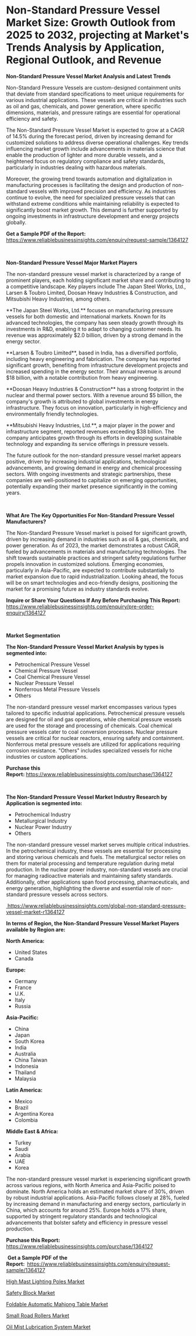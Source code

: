 <p><h1>Non-Standard Pressure Vessel Market Size: Growth Outlook from 2025 to 2032, projecting at Market's Trends Analysis by Application, Regional Outlook, and Revenue</h1></p><p><strong>Non-Standard Pressure Vessel Market Analysis and Latest Trends</strong></p>
<p><p>Non-Standard Pressure Vessels are custom-designed containment units that deviate from standard specifications to meet unique requirements for various industrial applications. These vessels are critical in industries such as oil and gas, chemicals, and power generation, where specific dimensions, materials, and pressure ratings are essential for operational efficiency and safety.</p><p>The Non-Standard Pressure Vessel Market is expected to grow at a CAGR of 14.5% during the forecast period, driven by increasing demand for customized solutions to address diverse operational challenges. Key trends influencing market growth include advancements in materials science that enable the production of lighter and more durable vessels, and a heightened focus on regulatory compliance and safety standards, particularly in industries dealing with hazardous materials. </p><p>Moreover, the growing trend towards automation and digitalization in manufacturing processes is facilitating the design and production of non-standard vessels with improved precision and efficiency. As industries continue to evolve, the need for specialized pressure vessels that can withstand extreme conditions while maintaining reliability is expected to significantly boost market growth. This demand is further supported by ongoing investments in infrastructure development and energy projects globally.</p></p>
<p><strong>Get a Sample PDF of the Report:&nbsp;</strong> <a href="https://www.reliablebusinessinsights.com/enquiry/request-sample/1364127?utm_campaign=1117&utm_medium=2&utm_source=Github&utm_content=ia&utm_term=28022025&utm_id=non-standard-pressure-vessel">https://www.reliablebusinessinsights.com/enquiry/request-sample/1364127</a></p>
<p>&nbsp;</p>
<p><strong>Non-Standard Pressure Vessel Major Market Players</strong></p>
<p><p>The non-standard pressure vessel market is characterized by a range of prominent players, each holding significant market share and contributing to a competitive landscape. Key players include The Japan Steel Works, Ltd., Larsen & Toubro Limited, Doosan Heavy Industries & Construction, and Mitsubishi Heavy Industries, among others.</p><p>**The Japan Steel Works, Ltd.** focuses on manufacturing pressure vessels for both domestic and international markets. Known for its advanced technologies, the company has seen steady growth through its investments in R&D, enabling it to adapt to changing customer needs. Its revenue was approximately $2.0 billion, driven by a strong demand in the energy sector.</p><p>**Larsen & Toubro Limited**, based in India, has a diversified portfolio, including heavy engineering and fabrication. The company has reported significant growth, benefiting from infrastructure development projects and increased spending in the energy sector. Their annual revenue is around $18 billion, with a notable contribution from heavy engineering.</p><p>**Doosan Heavy Industries & Construction** has a strong footprint in the nuclear and thermal power sectors. With a revenue around $5 billion, the company's growth is attributed to global investments in energy infrastructure. They focus on innovation, particularly in high-efficiency and environmentally friendly technologies.</p><p>**Mitsubishi Heavy Industries, Ltd.**, a major player in the power and infrastructure segment, reported revenues exceeding $38 billion. The company anticipates growth through its efforts in developing sustainable technology and expanding its service offerings in pressure vessels.</p><p>The future outlook for the non-standard pressure vessel market appears positive, driven by increasing industrial applications, technological advancements, and growing demand in energy and chemical processing sectors. With ongoing investments and strategic partnerships, these companies are well-positioned to capitalize on emerging opportunities, potentially expanding their market presence significantly in the coming years.</p></p>
<p>&nbsp;</p>
<p><strong>What Are The Key Opportunities For Non-Standard Pressure Vessel Manufacturers?</strong></p>
<p><p>The Non-Standard Pressure Vessel market is poised for significant growth, driven by increasing demand in industries such as oil & gas, chemicals, and power generation. As of 2023, the market demonstrates a robust CAGR, fueled by advancements in materials and manufacturing technologies. The shift towards sustainable practices and stringent safety regulations further propels innovation in customized solutions. Emerging economies, particularly in Asia-Pacific, are expected to contribute substantially to market expansion due to rapid industrialization. Looking ahead, the focus will be on smart technologies and eco-friendly designs, positioning the market for a promising future as industry standards evolve.</p></p>
<p><strong>Inquire or Share Your Questions If Any Before Purchasing This Report:</strong> <a href="https://www.reliablebusinessinsights.com/enquiry/pre-order-enquiry/1364127?utm_campaign=1117&utm_medium=2&utm_source=Github&utm_content=ia&utm_term=28022025&utm_id=non-standard-pressure-vessel">https://www.reliablebusinessinsights.com/enquiry/pre-order-enquiry/1364127</a></p>
<p>&nbsp;</p>
<p><strong>Market Segmentation</strong></p>
<p><strong>The Non-Standard Pressure Vessel Market Analysis by types is segmented into:</strong></p>
<p><ul><li>Petrochemical Pressure Vessel</li><li>Chemical Pressure Vessel</li><li>Coal Chemical Pressure Vessel</li><li>Nuclear Pressure Vessel</li><li>Nonferrous Metal Pressure Vessels</li><li>Others</li></ul></p>
<p><p>The non-standard pressure vessel market encompasses various types tailored to specific industrial applications. Petrochemical pressure vessels are designed for oil and gas operations, while chemical pressure vessels are used for the storage and processing of chemicals. Coal chemical pressure vessels cater to coal conversion processes. Nuclear pressure vessels are critical for nuclear reactors, ensuring safety and containment. Nonferrous metal pressure vessels are utilized for applications requiring corrosion resistance. "Others" includes specialized vessels for niche industries or custom applications.</p></p>
<p><strong>Purchase this Report:&nbsp;</strong><a href="https://www.reliablebusinessinsights.com/purchase/1364127?utm_campaign=1117&utm_medium=2&utm_source=Github&utm_content=ia&utm_term=28022025&utm_id=non-standard-pressure-vessel">https://www.reliablebusinessinsights.com/purchase/1364127</a></p>
<p>&nbsp;</p>
<p><strong>The Non-Standard Pressure Vessel Market Industry Research by Application is segmented into:</strong></p>
<p><ul><li>Petrochemical Industry</li><li>Metallurgical Industry</li><li>Nuclear Power Industry</li><li>Others</li></ul></p>
<p><p>The non-standard pressure vessel market serves multiple critical industries. In the petrochemical industry, these vessels are essential for processing and storing various chemicals and fuels. The metallurgical sector relies on them for material processing and temperature regulation during metal production. In the nuclear power industry, non-standard vessels are crucial for managing radioactive materials and maintaining safety standards. Additionally, other applications span food processing, pharmaceuticals, and energy generation, highlighting the diverse and essential role of non-standard pressure vessels across sectors.</p></p>
<p><a href="https://www.reliablebusinessinsights.com/global-non-standard-pressure-vessel-market-r1364127?utm_campaign=1117&utm_medium=2&utm_source=Github&utm_content=ia&utm_term=28022025&utm_id=non-standard-pressure-vessel">&nbsp;https://www.reliablebusinessinsights.com/global-non-standard-pressure-vessel-market-r1364127</a></p>
<p><strong>In terms of Region, the Non-Standard Pressure Vessel Market Players available by Region are:</strong></p>
<p>
    <p> <strong> North America: </strong>
        <ul>
            <li>United States</li>
            <li>Canada</li>
        </ul>
        </p> 
    <p> <strong> Europe: </strong>
        <ul>
            <li>Germany</li>
            <li>France</li>
            <li>U.K.</li>
            <li>Italy</li>
            <li>Russia</li>
        </ul>
        </p> 
    <p> <strong> Asia-Pacific: </strong>
        <ul>
            <li>China</li>
            <li>Japan</li>
            <li>South Korea</li>
            <li>India</li>
            <li>Australia</li>
            <li>China Taiwan</li>
            <li>Indonesia</li>
            <li>Thailand</li>
            <li>Malaysia</li>
        </ul>
        </p> 
    <p> <strong> Latin America: </strong>
        <ul>
            <li>Mexico</li>
            <li>Brazil</li>
            <li>Argentina Korea</li>
            <li>Colombia</li>
        </ul>
        </p> 
    <p> <strong> Middle East & Africa: </strong>
        <ul>
            <li>Turkey</li>
            <li>Saudi</li>
            <li>Arabia</li>
            <li>UAE</li>
            <li>Korea</li>
        </ul>
    </p>
    </p>
<p><p>The non-standard pressure vessel market is experiencing significant growth across various regions, with North America and Asia-Pacific poised to dominate. North America holds an estimated market share of 30%, driven by robust industrial applications. Asia-Pacific follows closely at 28%, fueled by increasing demand in manufacturing and energy sectors, particularly in China, which accounts for around 25%. Europe holds a 17% share, supported by stringent regulatory standards and technological advancements that bolster safety and efficiency in pressure vessel production.</p></p>
<p><strong>Purchase this Report: </strong><a href="https://www.reliablebusinessinsights.com/purchase/1364127?utm_campaign=1117&utm_medium=2&utm_source=Github&utm_content=ia&utm_term=28022025&utm_id=non-standard-pressure-vessel">https://www.reliablebusinessinsights.com/purchase/1364127</a></p>
<p>&nbsp;<strong>Get a Sample PDF of the Report:&nbsp;&nbsp;</strong><a href="https://www.reliablebusinessinsights.com/enquiry/request-sample/1364127?utm_campaign=1117&utm_medium=2&utm_source=Github&utm_content=ia&utm_term=28022025&utm_id=non-standard-pressure-vessel">https://www.reliablebusinessinsights.com/enquiry/request-sample/1364127</a></p>
<p><strong></strong></p>
<p><p><a href="https://github.com/hgf64gh/Market-Research-Report-List-1/blob/main/high-mast-lighting-poles-market.md?utm_campaign=1117&utm_medium=2&utm_source=Github&utm_content=ia&utm_term=28022025&utm_id=non-standard-pressure-vessel">High Mast Lighting Poles Market</a></p><p><a href="https://github.com/snelldimkeod/Market-Research-Report-List-1/blob/main/safety-block-market.md?utm_campaign=1117&utm_medium=2&utm_source=Github&utm_content=ia&utm_term=28022025&utm_id=non-standard-pressure-vessel">Safety Block Market</a></p><p><a href="https://github.com/marloy8/Market-Research-Report-List-7/blob/main/foldable-automatic-mahjong-table-market.md?utm_campaign=1117&utm_medium=2&utm_source=Github&utm_content=ia&utm_term=28022025&utm_id=non-standard-pressure-vessel">Foldable Automatic Mahjong Table Market</a></p><p><a href="https://github.com/SanjidaMahmud54/Market-Research-Report-List-1/blob/main/small-road-rollers-market.md?utm_campaign=1117&utm_medium=2&utm_source=Github&utm_content=ia&utm_term=28022025&utm_id=non-standard-pressure-vessel">Small Road Rollers Market</a></p><p><a href="https://github.com/WillieWoodard/Market-Research-Report-List-7/blob/main/oil-mist-lubrication-system-market.md?utm_campaign=1117&utm_medium=2&utm_source=Github&utm_content=ia&utm_term=28022025&utm_id=non-standard-pressure-vessel">Oil Mist Lubrication System Market</a></p></p>